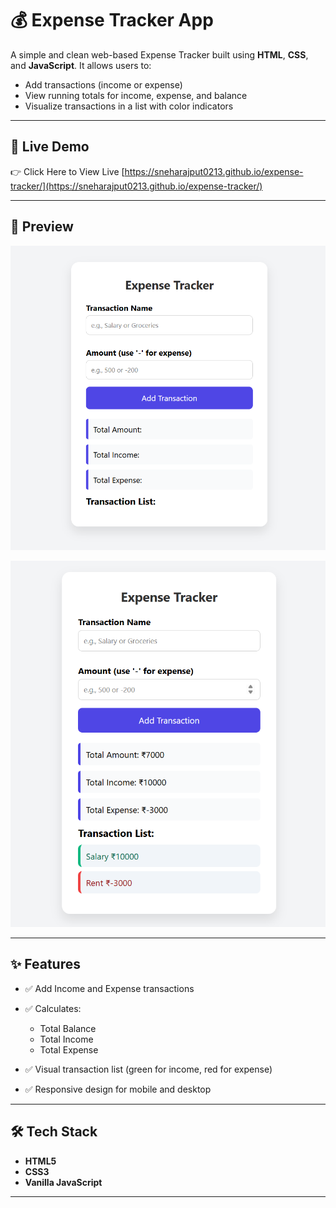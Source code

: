 # 💰 Expense Tracker App

A simple and clean web-based Expense Tracker built using **HTML**, **CSS**, and **JavaScript**. It allows users to:

* Add transactions (income or expense)
* View running totals for income, expense, and balance
* Visualize transactions in a list with color indicators

---

## 🚀 Live Demo

👉 Click Here to View Live [https://sneharajput0213.github.io/expense-tracker/](https://sneharajput0213.github.io/expense-tracker/)

---

## 📸 Preview

![App Preview](https://github.com/sneharajput0213/expense-tracker/blob/1713aa6a045cc0a7b0bfceed807ea436f70b42bc/Screenshot%202025-07-31%20151035.png)

![App Preview](https://github.com/sneharajput0213/expense-tracker/blob/24d27998563299ba1b274a7c9b22103e1cbbc6c2/Screenshot%202025-07-31%20151142.png)

---

## ✨ Features

* ✅ Add Income and Expense transactions
* ✅ Calculates:

  * Total Balance
  * Total Income
  * Total Expense
* ✅ Visual transaction list (green for income, red for expense)
* ✅ Responsive design for mobile and desktop

---

## 🛠️ Tech Stack

* **HTML5**
* **CSS3**
* **Vanilla JavaScript**

---
